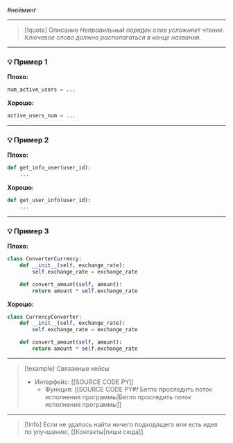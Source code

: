 #нейминг 
***

>[!quote] Описание
_Неправильный порядок слов усложняет чтение.
Ключевое слово должно располагаться в конце названия._

***
### 💡 Пример 1


**Плохо:**
```python
num_active_users = ...
```

**Хорошо:**
```python
active_users_num = ...
```

***
### 💡 Пример 2


**Плохо:**
```python
def get_info_user(user_id):
	...
```

**Хорошо:**
```python
def get_user_info(user_id):
	...
```

***
### 💡 Пример 3


**Плохо:**
```python
class ConverterCurrency:
	def __init__(self, exchange_rate):
		self.exchange_rate = exchange_rate

	def convert_amount(self, amount):
		return amount * self.exchange_rate
```

**Хорошо:**
```python
class CurrencyConverter:
	def __init__(self, exchange_rate):
		self.exchange_rate = exchange_rate

	def convert_amount(self, amount):
		return amount * self.exchange_rate
```

***

> [!example] Связанные кейсы
>- Интерфейс: [[SOURCE CODE PY]]
>	- Функция: [[SOURCE CODE PY#𝑓 Бегло проследить поток исполнения программы|Бегло проследить поток исполнения программы]]

***

> [!info]
> Если не удалось найти ничего подходящего или есть идея по улучшению, [[Контакты|пиши сюда]].
